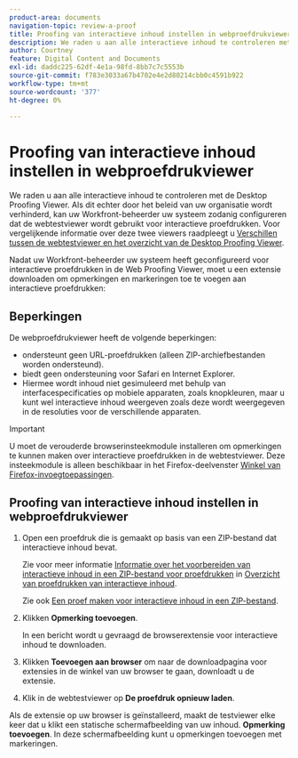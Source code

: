 ```yaml
---
product-area: documents
navigation-topic: review-a-proof
title: Proofing van interactieve inhoud instellen in webproefdrukviewer
description: We raden u aan alle interactieve inhoud te controleren met de Desktop Proofing Viewer. Als dit echter door het beleid van uw organisatie wordt verhinderd, kan uw Workfront-beheerder uw systeem zodanig configureren dat de webtestviewer wordt gebruikt voor interactieve proefdrukken. Voor vergelijkende informatie over deze twee kijkers, zie Verschillen tussen de Web Proofing Kijker en het Overzicht van de Kijker van het Proofing van de Desktop.
author: Courtney
feature: Digital Content and Documents
exl-id: daddc225-62df-4e1a-98fd-8bb7c7c5553b
source-git-commit: f783e3033a67b4702e4e2d80214cbb0c4591b922
workflow-type: tm+mt
source-wordcount: '377'
ht-degree: 0%

---
```


# Proofing van interactieve inhoud instellen in webproefdrukviewer

We raden u aan alle interactieve inhoud te controleren met de Desktop Proofing Viewer. Als dit echter door het beleid van uw organisatie wordt verhinderd, kan uw Workfront-beheerder uw systeem zodanig configureren dat de webtestviewer wordt gebruikt voor interactieve proefdrukken. Voor vergelijkende informatie over deze twee viewers raadpleegt u [Verschillen tussen de webtestviewer en het overzicht van de Desktop Proofing Viewer](../../../../review-and-approve-work/proofing/proofing-overview/understand-differences-between-web-viewer.md).

Nadat uw Workfront-beheerder uw systeem heeft geconfigureerd voor interactieve proefdrukken in de Web Proofing Viewer, moet u een extensie downloaden om opmerkingen en markeringen toe te voegen aan interactieve proefdrukken:

## Beperkingen

De webproefdrukviewer heeft de volgende beperkingen:

* ondersteunt geen URL-proefdrukken (alleen ZIP-archiefbestanden worden ondersteund).
* biedt geen ondersteuning voor Safari en Internet Explorer.
* Hiermee wordt inhoud niet gesimuleerd met behulp van interfacespecificaties op mobiele apparaten, zoals knopkleuren, maar u kunt wel interactieve inhoud weergeven zoals deze wordt weergegeven in de resoluties voor de verschillende apparaten.

>[!IMPORTANT]
>
>U moet de verouderde browserinsteekmodule installeren om opmerkingen te kunnen maken over interactieve proefdrukken in de webtestviewer. Deze insteekmodule is alleen beschikbaar in het Firefox-deelvenster [Winkel van Firefox-invoegtoepassingen](https://addons.mozilla.org/en-US/firefox/addon/proofhq-rich-media-review/).

## Proofing van interactieve inhoud instellen in webproefdrukviewer

1. Open een proefdruk die is gemaakt op basis van een ZIP-bestand dat interactieve inhoud bevat.

   Zie voor meer informatie [Informatie over het voorbereiden van interactieve inhoud in een ZIP-bestand voor proefdrukken](../../../../review-and-approve-work/proofing/proofing-overview/interactive-content-proofs.md#howtoprepareaninteractiveziparchive) in [Overzicht van proefdrukken van interactieve inhoud](../../../../review-and-approve-work/proofing/proofing-overview/interactive-content-proofs.md).

   Zie ook [Een proef maken voor interactieve inhoud in een ZIP-bestand](../../../../review-and-approve-work/proofing/creating-proofs-within-workfront/generate-proof-interactive-content.md).

1. Klikken **Opmerking toevoegen**.

   In een bericht wordt u gevraagd de browserextensie voor interactieve inhoud te downloaden.

1. Klikken **Toevoegen aan browser** om naar de downloadpagina voor extensies in de winkel van uw browser te gaan, downloadt u de extensie.
1. Klik in de webtestviewer op **De proefdruk opnieuw laden**.

Als de extensie op uw browser is geïnstalleerd, maakt de testviewer elke keer dat u klikt een statische schermafbeelding van uw inhoud. **Opmerking toevoegen**. In deze schermafbeelding kunt u opmerkingen toevoegen met markeringen.

 
